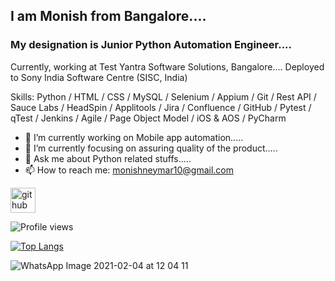 ##  I am Monish from Bangalore....
### My designation is Junior Python Automation Engineer....
Currently, working at Test Yantra Software Solutions, Bangalore....
Deployed to Sony India Software Centre (SISC, India)

Skills: Python / HTML / CSS / MySQL / Selenium / Appium / Git / Rest API / Sauce Labs / HeadSpin / Applitools /
        Jira / Confluence / GitHub / Pytest / qTest / Jenkins / Agile / Page Object Model / iOS & AOS / PyCharm

- 🔭 I’m currently working on Mobile app automation.....
- 🌱 I’m currently focusing on assuring quality of the product.....
- 💬 Ask me about Python related stuffs..... 
- 📫 How to reach me: monishneymar10@gmail.com 

[<img src='https://cdn.jsdelivr.net/npm/simple-icons@3.0.1/icons/github.svg' alt='github' height='40'>](https://github.com/monish-mnjds)  

![Profile views](https://gpvc.arturio.dev/monish-mnjds)

[![Top Langs](https://github-readme-stats.vercel.app/api/top-langs/?username=monish-mnjds)](https://github.com/anuraghazra/github-readme-stats)

![WhatsApp Image 2021-02-04 at 12 04 11 ](https://user-images.githubusercontent.com/66905892/106864542-08c14480-66f0-11eb-8ce8-82b22dbd1f23.jpeg)
